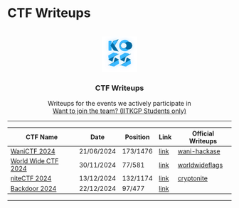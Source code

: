 # CTF Writeups

<a id="readme-top"></a>

<!-- PROJECT LOGO -->
<br />
<div align="center">
  <a href="https://github.com/kossiitkgp/ctf-writeups">
    <img src="https://raw.githubusercontent.com/kossiitkgp/design/3e868073beccb780346b972a66ad309296e50217/logo/koss/main/koss-logo.svg" alt="Logo" width="80" height="80">
  </a>

  <h3 align="center">CTF Writeups</h3>

  <p align="center">
    Writeups for the events we actively participate in
    <br />
    <a href="https://github.com/kossiitkgp/ctf-writeups/issues/new">Want to join the team? (IITKGP Students only)</a>
  </p>
</div>

---

<div align="center">

| CTF Name | Date | Position | Link | Official Writeups
| --- | --- | --- | --- | ---
| [WaniCTF 2024](https://ctftime.org/event/2377) | 21/06/2024 | 173/1476 | [link](./WaniCTF_2024/) | [wani-hackase](https://github.com/wani-hackase/wanictf2024-writeup)
| [World Wide CTF 2024](https://ctftime.org/event/2572) | 30/11/2024 | 77/581 | [link](./WorldWideCTF/) | [worldwideflags](https://github.com/WorldWideFlags/World-Wide-CTF-2024)
| [niteCTF 2024](https://ctftime.org/event/2461) | 13/12/2024 | 132/1174 | [link](./niteCTF/) | [cryptonite](https://github.com/Cryptonite-MIT/niteCTF-2024)
| [Backdoor 2024](https://ctftime.org/event/2540) | 22/12/2024 | 97/477 | [link](./backdoor/) | 

</div>

---

<!-- # Resources -->

<!-- ### Forensics -->


<!-- ### Crypto -->


<!-- ### Pwn -->


<!-- ### Web -->


<!-- ### OSINT -->
